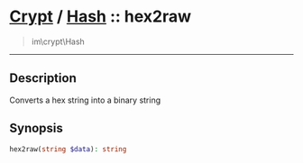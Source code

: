 # [Crypt](crypt.md) / [Hash](crypt-Hash.md) :: hex2raw
 > im\crypt\Hash
____

## Description
Converts a hex string into a binary string

## Synopsis
```php
hex2raw(string $data): string
```
